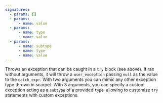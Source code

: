 ```yaml
---
signatures:
  - params: []
  - params:
      - name: value
  - params:
      - name: type
      - name: value
  - params:
      - name: subtype
      - name: type
      - name: value
---
```


Throws an exception that can be caught in a `try` block (see above). If ran
without arguments, it will throw a `user_exception` passing `null` as the value
to the `catch_expr`. With two arguments you can mimic any other exception type
thrown in scarpet. With 3 arguments, you can specify a custom exception acting
as a `subtype` of a provided `type`, allowing to customize `try` statements with
custom exceptions.

